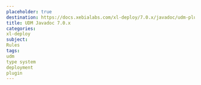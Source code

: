 ```yaml
---
placeholder: true
destination: https://docs.xebialabs.com/xl-deploy/7.0.x/javadoc/udm-plugin-api/index.html
title: UDM Javadoc 7.0.x
categories:
xl-deploy
subject:
Rules
tags:
udm
type system
deployment
plugin
---
```

